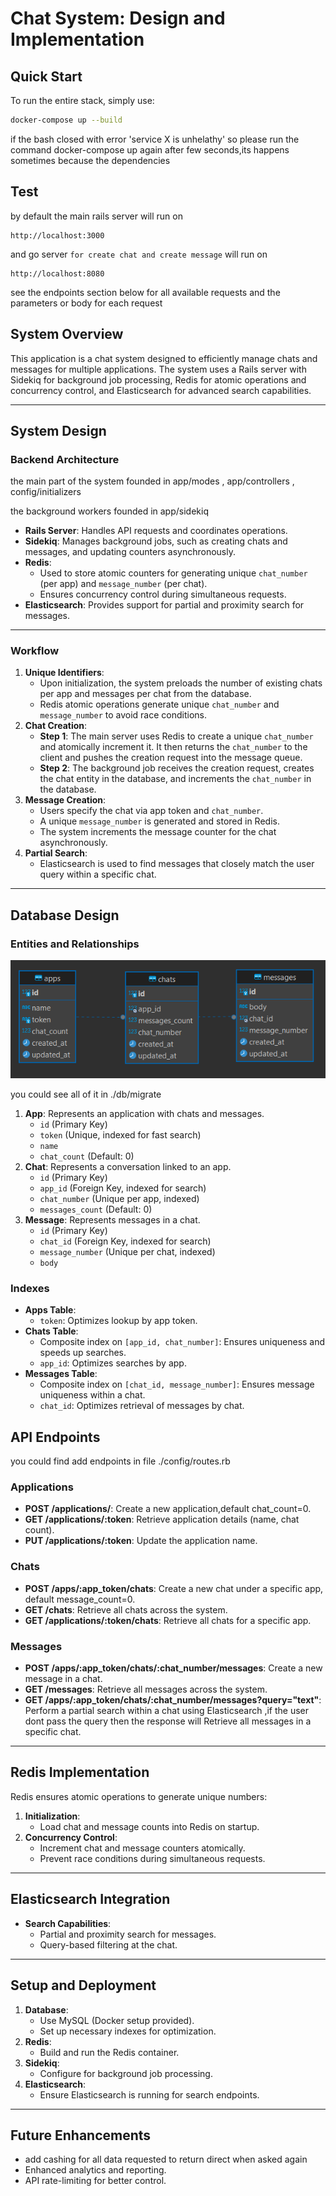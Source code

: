 # Chat System: Design and Implementation

## Quick Start

To run the entire stack, simply use:

```bash
docker-compose up --build
```

if the bash closed with error 'service X is unhelathy' so please run the command docker-compose up again after few seconds,its happens sometimes because the dependencies

## Test

by default the main rails server will run on

```
http://localhost:3000
```

and go server `for create chat and create message` will run on

```
http://localhost:8080
```

see the endpoints section below for all available requests and the parameters or body for each request

## System Overview

This application is a chat system designed to efficiently manage chats and messages for multiple applications. The system uses a Rails server with Sidekiq for background job processing, Redis for atomic operations and concurrency control, and Elasticsearch for advanced search capabilities.

---

## System Design

### Backend Architecture

the main part of the system founded in app/modes , app/controllers , config/initializers

the background workers founded in app/sidekiq

- **Rails Server**: Handles API requests and coordinates operations.
- **Sidekiq**: Manages background jobs, such as creating chats and messages, and updating counters asynchronously.
- **Redis**:
  - Used to store atomic counters for generating unique `chat_number` (per app) and `message_number` (per chat).
  - Ensures concurrency control during simultaneous requests.
- **Elasticsearch**: Provides support for partial and proximity search for messages.

---

### Workflow

1. **Unique Identifiers**:
   - Upon initialization, the system preloads the number of existing chats per app and messages per chat from the database.
   - Redis atomic operations generate unique `chat_number` and `message_number` to avoid race conditions.
2. **Chat Creation**:
   - **Step 1**: The main server uses Redis to create a unique `chat_number` and atomically increment it. It then returns the `chat_number` to the client and pushes the creation request into the message queue.
   - **Step 2**: The background job receives the creation request, creates the chat entity in the database, and increments the `chat_number` in the database.
3. **Message Creation**:
   - Users specify the chat via app token and `chat_number`.
   - A unique `message_number` is generated and stored in Redis.
   - The system increments the message counter for the chat asynchronously.
4. **Partial Search**:
   - Elasticsearch is used to find messages that closely match the user query within a specific chat.

---

## Database Design

### Entities and Relationships

![plot](./images/1.png)

you could see all of it in ./db/migrate

1. **App**: Represents an application with chats and messages.
   - `id` (Primary Key)
   - `token` (Unique, indexed for fast search)
   - `name`
   - `chat_count` (Default: 0)
2. **Chat**: Represents a conversation linked to an app.
   - `id` (Primary Key)
   - `app_id` (Foreign Key, indexed for search)
   - `chat_number` (Unique per app, indexed)
   - `messages_count` (Default: 0)
3. **Message**: Represents messages in a chat.
   - `id` (Primary Key)
   - `chat_id` (Foreign Key, indexed for search)
   - `message_number` (Unique per chat, indexed)
   - `body`

### Indexes

- **Apps Table**:
  - `token`: Optimizes lookup by app token.
- **Chats Table**:
  - Composite index on `[app_id, chat_number]`: Ensures uniqueness and speeds up searches.
  - `app_id`: Optimizes searches by app.
- **Messages Table**:
  - Composite index on `[chat_id, message_number]`: Ensures message uniqueness within a chat.
  - `chat_id`: Optimizes retrieval of messages by chat.

## API Endpoints

you could find add endpoints in file ./config/routes.rb

### Applications

- **POST /applications/**: Create a new application,default chat_count=0.
- **GET /applications/:token**: Retrieve application details (name, chat count).
- **PUT /applications/:token**: Update the application name.

### Chats

- **POST /apps/:app_token/chats**: Create a new chat under a specific app, default message_count=0.
- **GET /chats**: Retrieve all chats across the system.
- **GET /applications/:token/chats**: Retrieve all chats for a specific app.

### Messages

- **POST /apps/:app_token/chats/:chat_number/messages**: Create a new message in a chat.
- **GET /messages**: Retrieve all messages across the system.
- **GET /apps/:app_token/chats/:chat_number/messages?query="text"**: Perform a partial search within a chat using Elasticsearch ,if the user dont pass the query then the response will Retrieve all messages in a specific chat.

---

## Redis Implementation

Redis ensures atomic operations to generate unique numbers:

1. **Initialization**:
   - Load chat and message counts into Redis on startup.
2. **Concurrency Control**:
   - Increment chat and message counters atomically.
   - Prevent race conditions during simultaneous requests.

---

## Elasticsearch Integration

- **Search Capabilities**:
  - Partial and proximity search for messages.
  - Query-based filtering at the chat.

---

## Setup and Deployment

1. **Database**:
   - Use MySQL (Docker setup provided).
   - Set up necessary indexes for optimization.
2. **Redis**:
   - Build and run the Redis container.
3. **Sidekiq**:
   - Configure for background job processing.
4. **Elasticsearch**:
   - Ensure Elasticsearch is running for search endpoints.

---

## Future Enhancements

- add cashing for all data requested to return direct when asked again
- Enhanced analytics and reporting.
- API rate-limiting for better control.
